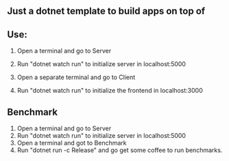 ## Just a dotnet template to build apps on top of
## Use:

1. Open a terminal and go to  Server
1. Run "dotnet watch run" to initialize server in localhost:5000

1. Open a separate terminal and go to Client
1. Run "dotnet watch run" to initialize the frontend in localhost:3000

## Benchmark

1. Open a terminal and go to  Server
1. Run "dotnet watch run" to initialize server in localhost:5000
1. Open a terminal and got to Benchmark
2. Run "dotnet run -c Release" and go get some coffee to run benchmarks.

